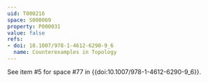 ```yaml
---
uid: T000216
space: S000069
property: P000031
value: false
refs:
- doi: 10.1007/978-1-4612-6290-9_6
  name: Counterexamples in Topology
---
```


See item #5 for space #77 in {{doi:10.1007/978-1-4612-6290-9_6}}.
